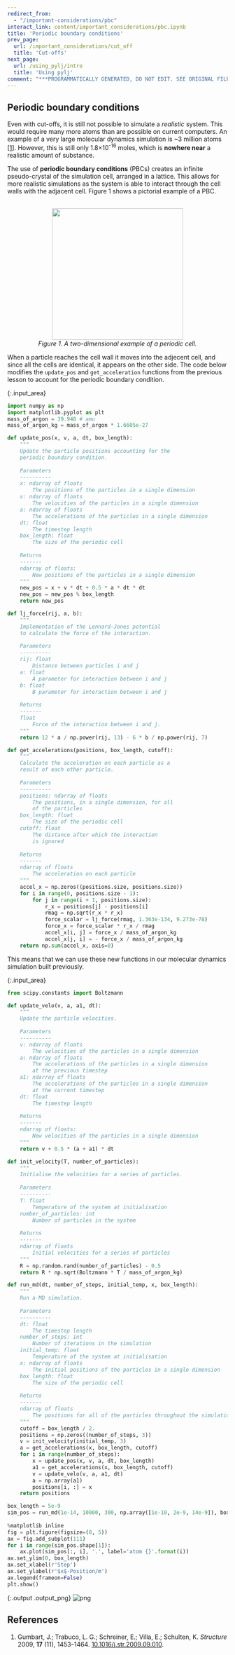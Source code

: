 ```yaml
---
redirect_from:
  - "/important-considerations/pbc"
interact_link: content/important_considerations/pbc.ipynb
title: 'Periodic boundary conditions'
prev_page:
  url: /important_considerations/cut_off
  title: 'Cut-offs'
next_page:
  url: /using_pylj/intro
  title: 'Using pylj'
comment: "***PROGRAMMATICALLY GENERATED, DO NOT EDIT. SEE ORIGINAL FILES IN /content***"
---
```


## Periodic boundary conditions

Even with cut-offs, it is still not possible to simulate a *realistic* system. 
This would require many more atoms than are possible on current computers.
An example of a very large molecular dynamics simulation is ~3 million atoms [[1](#references)]. 
However, this is still only 1.8×10<sup>-16</sup> moles, which is **nowhere near** a realistic amount of substance.

The use of **periodic boundary conditions** (PBCs) creates an infinite pseudo-crystal of the simulation cell, arranged in a lattice. 
This allows for more realistic simulations as the system is able to interact through the cell walls with the adjacent cell. 
Figure 1 shows a pictorial example of a PBC. 

<center>
    <br>
    <img src="../images/pbc.png" width="300px"><br>
    <i>Figure 1. A two-dimensional example of a periodic cell.</i>
    <br>
</center>

When a particle reaches the cell wall it moves into the adjecent cell, and since all the cells are identical, it appears on the other side. 
The code below modifies the `update_pos` and `get_acceleration` functions from the previous lesson to account for the periodic boundary condition.



{:.input_area}
```python
import numpy as np
import matplotlib.pyplot as plt
mass_of_argon = 39.948 # amu
mass_of_argon_kg = mass_of_argon * 1.6605e-27

def update_pos(x, v, a, dt, box_length):
    """
    Update the particle positions accounting for the 
    periodic boundary condition.
    
    Parameters
    ----------
    x: ndarray of floats
        The positions of the particles in a single dimension
    v: ndarray of floats
        The velocities of the particles in a single dimension
    a: ndarray of floats
        The accelerations of the particles in a single dimension
    dt: float
        The timestep length
    box_length: float 
        The size of the periodic cell
    
    Returns
    -------
    ndarray of floats:
        New positions of the particles in a single dimension
    """
    new_pos = x + v * dt + 0.5 * a * dt * dt
    new_pos = new_pos % box_length
    return new_pos

def lj_force(rij, a, b):
    """
    Implementation of the Lennard-Jones potential 
    to calculate the force of the interaction.
    
    Parameters
    ----------
    rij: float
        Distance between particles i and j
    a: float 
        A parameter for interaction between i and j
    b: float 
        B parameter for interaction between i and j
    
    Returns
    -------
    float
        Force of the interaction between i and j.
    """
    return 12 * a / np.power(rij, 13) - 6 * b / np.power(rij, 7)

def get_accelerations(positions, box_length, cutoff):
    """
    Calculate the acceleration on each particle as a 
    result of each other particle. 
    
    Parameters
    ----------
    positions: ndarray of floats
        The positions, in a single dimension, for all
        of the particles
    box_length: float 
        The size of the periodic cell
    cutoff: float
        The distance after which the interaction 
        is ignored
        
    Returns
    -------
    ndarray of floats
        The acceleration on each particle
    """
    accel_x = np.zeros((positions.size, positions.size))
    for i in range(0, positions.size - 1):
        for j in range(i + 1, positions.size):
            r_x = positions[j] - positions[i]
            rmag = np.sqrt(r_x * r_x)
            force_scalar = lj_force(rmag, 1.363e-134, 9.273e-78)
            force_x = force_scalar * r_x / rmag
            accel_x[i, j] = force_x / mass_of_argon_kg
            accel_x[j, i] = - force_x / mass_of_argon_kg
    return np.sum(accel_x, axis=0)
```


This means that we can use these new functions in our molecular dynamics simulation built previously. 



{:.input_area}
```python
from scipy.constants import Boltzmann

def update_velo(v, a, a1, dt):
    """
    Update the particle velocities.
    
    Parameters
    ----------
    v: ndarray of floats
        The velocities of the particles in a single dimension
    a: ndarray of floats
        The accelerations of the particles in a single dimension 
        at the previous timestep
    a1: ndarray of floats
        The accelerations of the particles in a single dimension
        at the current timestep
    dt: float
        The timestep length
    
    Returns
    -------
    ndarray of floats:
        New velocities of the particles in a single dimension
    """
    return v + 0.5 * (a + a1) * dt

def init_velocity(T, number_of_particles):
    """
    Initialise the velocities for a series of particles.
    
    Parameters
    ----------
    T: float
        Temperature of the system at initialisation
    number_of_particles: int
        Number of particles in the system
    
    Returns
    -------
    ndarray of floats
        Initial velocities for a series of particles
    """
    R = np.random.rand(number_of_particles) - 0.5
    return R * np.sqrt(Boltzmann * T / mass_of_argon_kg)

def run_md(dt, number_of_steps, initial_temp, x, box_length):
    """
    Run a MD simulation.
    
    Parameters
    ----------
    dt: float
        The timestep length
    number_of_steps: int
        Number of iterations in the simulation
    initial_temp: float
        Temperature of the system at initialisation
    x: ndarray of floats
        The initial positions of the particles in a single dimension
    box_length: float 
        The size of the periodic cell
        
    Returns
    -------
    ndarray of floats
        The positions for all of the particles throughout the simulation
    """
    cutoff = box_length / 2.
    positions = np.zeros((number_of_steps, 3))
    v = init_velocity(initial_temp, 3)
    a = get_accelerations(x, box_length, cutoff)
    for i in range(number_of_steps):
        x = update_pos(x, v, a, dt, box_length)
        a1 = get_accelerations(x, box_length, cutoff)
        v = update_velo(v, a, a1, dt)
        a = np.array(a1)
        positions[i, :] = x
    return positions

box_length = 5e-9
sim_pos = run_md(1e-14, 10000, 300, np.array([1e-10, 2e-9, 14e-9]), box_length)
    
%matplotlib inline
fig = plt.figure(figsize=(8, 5))
ax = fig.add_subplot(111)
for i in range(sim_pos.shape[1]):
    ax.plot(sim_pos[:, i], '.', label='atom {}'.format(i))
ax.set_ylim(0, box_length)
ax.set_xlabel(r'Step')
ax.set_ylabel(r'$x$-Position/m')
ax.legend(frameon=False)
plt.show()
```



{:.output .output_png}
![png](../images/important_considerations/pbc_5_0.png)



## References

1. Gumbart, J.; Trabuco, L. G.; Schreiner, E.; Villa, E.; Schulten, K. *Structure* 2009, **17** (11), 1453–1464. [10.1016/j.str.2009.09.010](https://doi.org/10.1016/j.str.2009.09.010).
